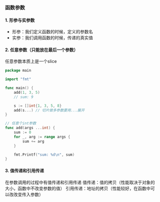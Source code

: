 ### 函数参数

#### 1. 形参与实参数
- 形参：我们定义函数的时候，定义的参数名
- 实参：我们调用函数的时候，传递的真实值

#### 2. 任意参数（只能放在最后一个参数）
任意参数本质上是一个slice

```go
package main

import "fmt"

func main() {
	add(1, 3, 5)
	// sum: 9

	s := []int{1, 3, 5, 8}
	add(s...) // 切片做多参数要用...展开
}

// 任意个int参数
func add(args ...int) {
	sum := 0
	for _, arg := range args {
		sum += arg
	}

	fmt.Printf("sum: %d\n", sum)
}
```

#### 3. 值传递和引用传递
在参数调用的过程中有值传递和引用传递
值传递：值的拷贝（性能取决于对象的大小，函数中不改变参数的值）
引用传递：地址的拷贝（性能较好，在函数中可以改改变传入参数）

